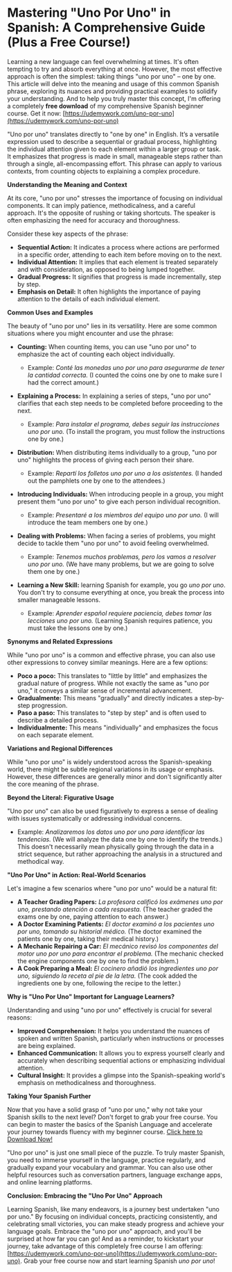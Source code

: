 # Mastering "Uno Por Uno" in Spanish: A Comprehensive Guide (Plus a Free Course!)

Learning a new language can feel overwhelming at times. It's often tempting to try and absorb everything at once. However, the most effective approach is often the simplest: taking things "uno por uno" – one by one. This article will delve into the meaning and usage of this common Spanish phrase, exploring its nuances and providing practical examples to solidify your understanding. And to help you truly master this concept, I'm offering a completely **free download** of my comprehensive Spanish beginner course. Get it now: [https://udemywork.com/uno-por-uno](https://udemywork.com/uno-por-uno)

"Uno por uno" translates directly to "one by one" in English. It’s a versatile expression used to describe a sequential or gradual process, highlighting the individual attention given to each element within a larger group or task. It emphasizes that progress is made in small, manageable steps rather than through a single, all-encompassing effort. This phrase can apply to various contexts, from counting objects to explaining a complex procedure.

**Understanding the Meaning and Context**

At its core, "uno por uno" stresses the importance of focusing on individual components. It can imply patience, methodicalness, and a careful approach. It's the opposite of rushing or taking shortcuts. The speaker is often emphasizing the need for accuracy and thoroughness.

Consider these key aspects of the phrase:

*   **Sequential Action:** It indicates a process where actions are performed in a specific order, attending to each item before moving on to the next.
*   **Individual Attention:** It implies that each element is treated separately and with consideration, as opposed to being lumped together.
*   **Gradual Progress:** It signifies that progress is made incrementally, step by step.
*   **Emphasis on Detail:** It often highlights the importance of paying attention to the details of each individual element.

**Common Uses and Examples**

The beauty of "uno por uno" lies in its versatility. Here are some common situations where you might encounter and use the phrase:

*   **Counting:** When counting items, you can use "uno por uno" to emphasize the act of counting each object individually.
    *   Example: *Conté las monedas uno por uno para asegurarme de tener la cantidad correcta.* (I counted the coins one by one to make sure I had the correct amount.)

*   **Explaining a Process:** In explaining a series of steps, "uno por uno" clarifies that each step needs to be completed before proceeding to the next.
    *   Example: *Para instalar el programa, debes seguir las instrucciones uno por uno.* (To install the program, you must follow the instructions one by one.)

*   **Distribution:** When distributing items individually to a group, "uno por uno" highlights the process of giving each person their share.
    *   Example: *Repartí los folletos uno por uno a los asistentes.* (I handed out the pamphlets one by one to the attendees.)

*   **Introducing Individuals:** When introducing people in a group, you might present them "uno por uno" to give each person individual recognition.
    *   Example: *Presentaré a los miembros del equipo uno por uno.* (I will introduce the team members one by one.)

*   **Dealing with Problems:** When facing a series of problems, you might decide to tackle them "uno por uno" to avoid feeling overwhelmed.
    *   Example: *Tenemos muchos problemas, pero los vamos a resolver uno por uno.* (We have many problems, but we are going to solve them one by one.)

*   **Learning a New Skill:** learning Spanish for example, you go *uno por uno*. You don't try to consume everything at once, you break the process into smaller manageable lessons.

    *   Example: *Aprender español requiere paciencia, debes tomar las lecciones uno por uno.* (Learning Spanish requires patience, you must take the lessons one by one.)

**Synonyms and Related Expressions**

While "uno por uno" is a common and effective phrase, you can also use other expressions to convey similar meanings. Here are a few options:

*   **Poco a poco:** This translates to "little by little" and emphasizes the gradual nature of progress. While not exactly the same as "uno por uno," it conveys a similar sense of incremental advancement.
*   **Gradualmente:** This means "gradually" and directly indicates a step-by-step progression.
*   **Paso a paso:** This translates to "step by step" and is often used to describe a detailed process.
*   **Individualmente:** This means "individually" and emphasizes the focus on each separate element.

**Variations and Regional Differences**

While "uno por uno" is widely understood across the Spanish-speaking world, there might be subtle regional variations in its usage or emphasis. However, these differences are generally minor and don't significantly alter the core meaning of the phrase.

**Beyond the Literal: Figurative Usage**

"Uno por uno" can also be used figuratively to express a sense of dealing with issues systematically or addressing individual concerns.

*   Example: *Analizaremos los datos uno por uno para identificar las tendencias.* (We will analyze the data one by one to identify the trends.) This doesn't necessarily mean physically going through the data in a strict sequence, but rather approaching the analysis in a structured and methodical way.

**"Uno Por Uno" in Action: Real-World Scenarios**

Let's imagine a few scenarios where "uno por uno" would be a natural fit:

*   **A Teacher Grading Papers:** *La profesora calificó los exámenes uno por uno, prestando atención a cada respuesta.* (The teacher graded the exams one by one, paying attention to each answer.)
*   **A Doctor Examining Patients:** *El doctor examinó a los pacientes uno por uno, tomando su historial médico.* (The doctor examined the patients one by one, taking their medical history.)
*   **A Mechanic Repairing a Car:** *El mecánico revisó los componentes del motor uno por uno para encontrar el problema.* (The mechanic checked the engine components one by one to find the problem.)
*   **A Cook Preparing a Meal:** *El cocinero añadió los ingredientes uno por uno, siguiendo la receta al pie de la letra.* (The cook added the ingredients one by one, following the recipe to the letter.)

**Why is "Uno Por Uno" Important for Language Learners?**

Understanding and using "uno por uno" effectively is crucial for several reasons:

*   **Improved Comprehension:** It helps you understand the nuances of spoken and written Spanish, particularly when instructions or processes are being explained.
*   **Enhanced Communication:** It allows you to express yourself clearly and accurately when describing sequential actions or emphasizing individual attention.
*   **Cultural Insight:** It provides a glimpse into the Spanish-speaking world's emphasis on methodicalness and thoroughness.

**Taking Your Spanish Further**

Now that you have a solid grasp of "uno por uno," why not take your Spanish skills to the next level? Don't forget to grab your free course. You can begin to master the basics of the Spanish Language and accelerate your journey towards fluency with my beginner course. [Click here to Download Now!](https://udemywork.com/uno-por-uno)

"Uno por uno" is just one small piece of the puzzle. To truly master Spanish, you need to immerse yourself in the language, practice regularly, and gradually expand your vocabulary and grammar. You can also use other helpful resources such as conversation partners, language exchange apps, and online learning platforms.

**Conclusion: Embracing the "Uno Por Uno" Approach**

Learning Spanish, like many endeavors, is a journey best undertaken "uno por uno." By focusing on individual concepts, practicing consistently, and celebrating small victories, you can make steady progress and achieve your language goals. Embrace the "uno por uno" approach, and you'll be surprised at how far you can go! And as a reminder, to kickstart your journey, take advantage of this completely free course I am offering: [https://udemywork.com/uno-por-uno](https://udemywork.com/uno-por-uno). Grab your free course now and start learning Spanish *uno por uno*!
